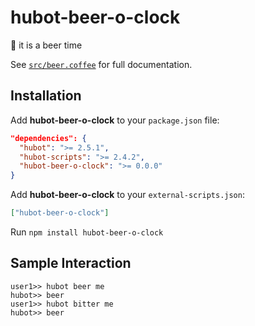 # hubot-beer-o-clock
:beers: it is a beer time


See [`src/beer.coffee`](src/pokemon-react.coffee) for full documentation.

## Installation

Add **hubot-beer-o-clock** to your `package.json` file:

```json
"dependencies": {
  "hubot": ">= 2.5.1",
  "hubot-scripts": ">= 2.4.2",
  "hubot-beer-o-clock": ">= 0.0.0"
}
```

Add **hubot-beer-o-clock** to your `external-scripts.json`:

```json
["hubot-beer-o-clock"]
```

Run `npm install hubot-beer-o-clock`

## Sample Interaction

```
user1>> hubot beer me
hubot>> beer
user1>> hubot bitter me
hubot>> beer
```